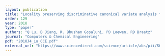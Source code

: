 ```yaml
---
layout: publication
title: "Locality preserving discriminative canonical variate analysis for fault diagnosis"
order: 129
year: 2018
type: "paper"
authors: "Q Lu, B Jiang, R. Bhushan Gopaluni, PD Loewen, RD Braatz"
journal: "Computers & Chemical Engineering"
pdf: "2018J4_Lu_CCE.pdf"
external_url: "https://www.sciencedirect.com/science/article/abs/pii/S0098135418306422"
---
```

